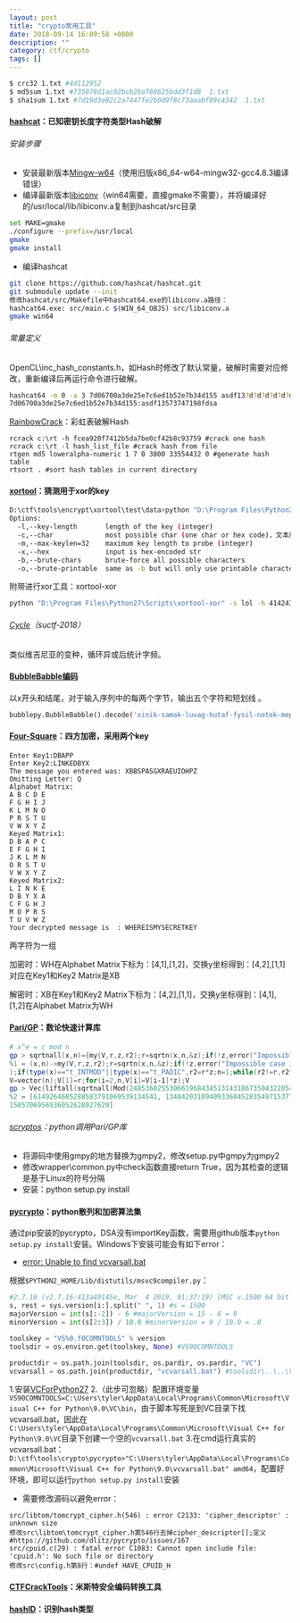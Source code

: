```yaml
---
layout: post
title: "crypto常用工具"
date: 2018-09-14 16:09:58 +0800
description: ""
category: ctf/crypto
tags: []
---
```


```sh
$ crc32 1.txt #4d112952
$ md5sum 1.txt #735078d1ac92bcb2ba780625bdd3f1d8  1.txt
$ sha1sum 1.txt #7d19d3e82c2a7447fe2b0d9f8c73aaabf89c4342  1.txt
```

#### [hashcat](https://github.com/hashcat/hashcat)：已知密钥长度字符类型Hash破解

###### 安装步骤

- 安装最新版本[Mingw-w64](http://mingw-w64.org/doku.php/download)（使用旧版x86_64-w64-mingw32-gcc4.8.3编译错误）
- 编译最新版本[libiconv](http://www.gnu.org/software/libiconv/)（win64需要，直接gmake不需要），并将编译好的/usr/local/lib/libiconv.a复制到hashcat/src目录

```sh
set MAKE=gmake
./configure --prefix=/usr/local
gmake
gmake install
```

- 编译hashcat

```sh
git clone https://github.com/hashcat/hashcat.git
git submodule update --init
修改hashcat/src/Makefile中hashcat64.exe的libiconv.a路径：
hashcat64.exe: src/main.c $(WIN_64_OBJS) src/libiconv.a
gmake win64
```

###### 常量定义

OpenCL\inc_hash_constants.h，如Hash时修改了默认常量，破解时需要对应修改，重新编译后再运行命令进行破解。

```sh
hashcat64 -m 0 -a 3 7d06700a3de25e7c6ed1b52e7b34d155 asdf13?d?d?d?d?d?d?d?d?dfdsa --force
7d06700a3de25e7c6ed1b52e7b34d155:asdf13573747198fdsa
```

[RainbowCrack](http://project-rainbowcrack.com/)：彩虹表破解Hash

```shell
rcrack c:\rt -h fcea920f7412b5da7be0cf42b8c93759 #crack one hash
rcrack c:\rt -l hash_list_file #crack hash from file
rtgen md5 loweralpha-numeric 1 7 0 3800 33554432 0 #generate hash table
rtsort . #sort hash tables in current directory
```

#### [xortool](https://github.com/hellman/xortool)：猜测用于xor的key

```sh
D:\ctf\tools\encrypt\xortool\test\data>python "D:\Program Files\Python27\Scripts\xortool" tool_xored -c 20 [-l length] #如果python路径不带空格，可以直接运行xortool
Options:
  -l,--key-length       length of the key (integer)
  -c,--char             most possible char (one char or hex code)，文本用20，binary用00
  -m,--max-keylen=32    maximum key length to probe (integer)
  -x,--hex              input is hex-encoded str
  -b,--brute-chars      brute-force all possible characters
  -o,--brute-printable  same as -b but will only use printable characters for keys
```

附带进行xor工具：xortool-xor

```sh
python "D:\Program Files\Python27\Scripts\xortool-xor" -s lol -h 414243 -r imthekey -f /etc/passwd #对四种形式的内容进行xor操作
```

###### [Cycle](https://findneo.github.io/180527suctf/#Cycle)（suctf-2018）

类似维吉尼亚的变种，循环异或后统计字频。

#### [BubbleBabble编码](https://www.wisegeek.com/what-is-bubble-babble.htm)

以x开头和结尾，对于输入序列中的每两个字节，输出五个字符和短划线 。

```python
bubblepy.BubbleBabble().decode('xinik-samak-luvag-hutaf-fysil-notok-mepek-vanyh-zipef-hilok-detok-damif-cusol-fezyx') #flag{Ev3ry7hing_i5_bubb13s}
```

#### [Four-Square](https://github.com/rayschu/Four-Square)：四方加密，采用两个key

```
Enter Key1:DBAPP
Enter Key2:LINKEDBYX
The message you entered was: XBBSPASGXRAEUIOHPZ
Omitting Letter: Q
Alphabet Matrix:
A B C D E
F G H I J
K L M N O
P R S T U
V W X Y Z
Keyed Matrix1:
D B A P C
E F G H I
J K L M N
O R S T U
V W X Y Z
Keyed Matrix2:
L I N K E
D B Y X A
C F G H J
M O P R S
T U V W Z
Your decrypted message is  : WHEREISMYSECRETKEY
```

两字符为一组

加密时：WH在Alphabet Matrix下标为：[4,1],[1,2]，交换y坐标得到：[4,2],[1,1]对应在Key1和Key2 Matrix是XB

解密时：XB在Key1和Key2 Matrix下标为：[4,2],[1,1]，交换y坐标得到：[4,1],[1,2]在Alphabet Matrix为WH

#### [Pari/GP](http://pari.math.u-bordeaux.fr/)：数论快速计算库

```powershell
# x^e = c mod n
gp > sqrtnall(x,n)={my(V,r,z,r2);r=sqrtn(x,n,&z);if(!z,error("Impossible case in sqrtn"));if(type(x)=="t_INTMOD"||type(x)=="t_PADIC",r2 = r*z;n=1;while(r2!=r,r2*=z;n++));V=vector(n);V[1]=r;for(i=2,n,V[i]=V[i-1]*z);V}
%1 = (x,n)->my(V,r,z,r2);r=sqrtn(x,n,&z);if(!z,error("Impossible case in sqrtn")
);if(type(x)=="t_INTMOD"||type(x)=="t_PADIC",r2=r*z;n=1;while(r2!=r,r2*=z;n++));
V=vector(n);V[1]=r;for(i=2,n,V[i]=V[i-1]*z);V
gp > Vec(liftall(sqrtnall(Mod(2485360255306619684345131431867350432205477625621366642887752720125176463993839766742234027524, 32581479300404876772405716877547), 3)))
%2 = [6149264605288583791069539134541, 13404203109409336045283549715377, 1302801
1585706956936052628027629]
```

###### [scryptos](https://github.com/scryptos/scryptoslib)：python调用Pari/GP库

- 将源码中使用gmpy的地方替换为gmpy2，修改setup.py中gmpy为gmpy2
- 修改wrapper\common.py中check函数直接return True，因为其检查的逻辑是基于Linux的符号分隔
- 安装：python setup.py install

#### [pycrypto](https://github.com/dlitz/pycrypto)：python散列和加密算法集

通过pip安装的pycrypto，DSA没有importKey函数，需要用github版本`python setup.py install`安装。Windows下安装可能会有如下error：

- [error: Unable to find vcvarsall.bat](https://stackoverflow.com/questions/19830942/pip-install-gives-error-unable-to-find-vcvarsall-bat)

根据`$PYTHON2_HOME/Lib/distutils/msvc9compiler.py`：

```python
#2.7.16 (v2.7.16:413a49145e, Mar  4 2019, 01:37:19) [MSC v.1500 64 bit (AMD64)]
s, rest = sys.version[i:].split(" ", 1) #s = 1500
majorVersion = int(s[:-2]) - 6 #majorVersion = 15 - 6 = 9
minorVersion = int(s[2:3]) / 10.0 #minorVersion = 0 / 10.0 = .0

toolskey = "VS%0.f0COMNTOOLS" % version
toolsdir = os.environ.get(toolskey, None) #VS90COMNTOOLS

productdir = os.path.join(toolsdir, os.pardir, os.pardir, "VC")
vcvarsall = os.path.join(productdir, "vcvarsall.bat") #toolsdir\..\..\VC\vcvarsall.bat
```

1.安装[VCForPython27](https://www.microsoft.com/en-us/download/details.aspx?id=44266)
2.（此步可忽略）配置环境变量`VS90COMNTOOLS=C:\Users\tyler\AppData\Local\Programs\Common\Microsoft\Visual C++ for Python\9.0\VC\bin`，由于脚本写死是到VC目录下找vcvarsall.bat，因此在`C:\Users\tyler\AppData\Local\Programs\Common\Microsoft\Visual C++ for Python\9.0\VC`目录下创建一个空的`vcvarsall.bat`
3.在cmd运行真实的vcvarsall.bat：`D:\ctf\tools\crypto\pycrypto>"C:\Users\tyler\AppData\Local\Programs\Common\Microsoft\Visual C++ for Python\9.0\vcvarsall.bat" amd64`，配置好环境，即可以运行`python setup.py install`安装

- 需要修改源码以避免error：

```shell
src/libtom/tomcrypt_cipher.h(546) : error C2133: 'cipher_descriptor' : unknown size
修改src\libtom\tomcrypt_cipher.h第546行去掉cipher_descriptor[];定义 #https://github.com/dlitz/pycrypto/issues/167
src/cpuid.c(29) : fatal error C1083: Cannot open include file: 'cpuid.h': No such file or directory
修改src\config.h第8行：#undef HAVE_CPUID_H
```

#### [CTFCrackTools](https://github.com/0Chencc/CTFCrackTools)：米斯特安全编码转换工具

#### [hashID](https://github.com/psypanda/hashID)：识别hash类型